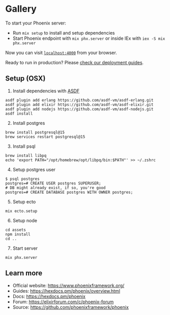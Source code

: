 # Gallery

To start your Phoenix server:

  * Run `mix setup` to install and setup dependencies
  * Start Phoenix endpoint with `mix phx.server` or inside IEx with `iex -S mix phx.server`

Now you can visit [`localhost:4000`](http://localhost:4000) from your browser.

Ready to run in production? Please [check our deployment guides](https://hexdocs.pm/phoenix/deployment.html).

## Setup (OSX)

1. Install dependencies with [ASDF](https://asdf-vm.com/)

```
asdf plugin add erlang https://github.com/asdf-vm/asdf-erlang.git
asdf plugin add elixir https://github.com/asdf-vm/asdf-elixir.git
asdf plugin add nodejs https://github.com/asdf-vm/asdf-nodejs.git
asdf install
```

2. Install postgres

```
brew install postgresql@15
brew services restart postgresql@15  
```

3. Install psql

```
brew install libpq
echo 'export PATH="/opt/homebrew/opt/libpq/bin:$PATH"' >> ~/.zshrc
```

4. Setup postgres user

```
$ psql postgres
postgres=# CREATE USER postgres SUPERUSER;
# DB might already exist, if so, you're good
postgres=# CREATE DATABASE postgres WITH OWNER postgres;
```

5. Setup ecto

```
mix ecto.setup
```

6. Setup node

```
cd assets
npm install
cd ..
```

7. Start server

```
mix phx.server
```

## Learn more

  * Official website: https://www.phoenixframework.org/
  * Guides: https://hexdocs.pm/phoenix/overview.html
  * Docs: https://hexdocs.pm/phoenix
  * Forum: https://elixirforum.com/c/phoenix-forum
  * Source: https://github.com/phoenixframework/phoenix
